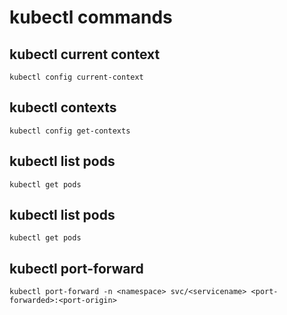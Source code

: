 # kubectl commands

## kubectl current context
```shell
kubectl config current-context
```

## kubectl contexts
```shell
kubectl config get-contexts
```

## kubectl list pods
```shell
kubectl get pods
```

## kubectl list pods
```shell
kubectl get pods
```

## kubectl port-forward 
```shell
kubectl port-forward -n <namespace> svc/<servicename> <port-forwarded>:<port-origin>
```
